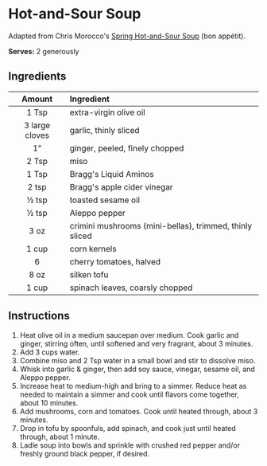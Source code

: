 # Hot-and-Sour Soup

Adapted from Chris Morocco's [Spring Hot-and-Sour Soup](https://www.bonappetit.com/recipe/spring-hot-and-sour-soup) (bon appétit).

**Serves:** 2 generously

## Ingredients

| Amount | Ingredient
| :----: | :---------
| 1 Tsp | extra-virgin olive oil
| 3 large cloves | garlic, thinly sliced
| 1” | ginger, peeled, finely chopped
| 2 Tsp | miso
| 1 Tsp | Bragg's Liquid Aminos
| 2 tsp | Bragg's apple cider vinegar
| ½ tsp | toasted sesame oil
| ½ tsp | Aleppo pepper
| 3 oz | crimini mushrooms (mini-bellas), trimmed, thinly sliced
| 1 cup | corn kernels
| 6 | cherry tomatoes, halved
| 8 oz | silken tofu
| 1 cup | spinach leaves, coarsly chopped

## Instructions

1. Heat olive oil in a medium saucepan over medium. Cook garlic and ginger, stirring often, until softened and very fragrant, about 3 minutes.
1. Add 3 cups water.
1. Combine miso and 2 Tsp water in a small bowl and stir to dissolve miso.
1. Whisk into garlic & ginger, then add soy sauce, vinegar, sesame oil, and Aleppo pepper.
1. Increase heat to medium-high and bring to a simmer. Reduce heat as needed to maintain a simmer and cook until flavors come together, about 10 minutes.
1. Add mushrooms, corn and tomatoes. Cook until heated through, about 3 minutes.
1. Drop in tofu by spoonfuls, add spinach, and cook just until heated through, about 1 minute.
1. Ladle soup into bowls and sprinkle with crushed red pepper and/or freshly ground black pepper, if desired.
